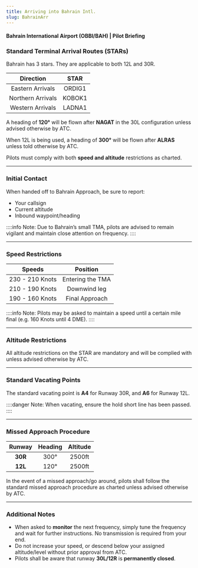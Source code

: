 ```yaml
---
title: Arriving into Bahrain Intl.
slug: BahrainArr
---
```

#### Bahrain International Airport (OBBI/BAH) | Pilot Briefing

### Standard Terminal Arrival Routes (STARs)

Bahrain has 3 stars. They are applicable to both 12L and 30R.

|     **Direction**     |   **STAR**   |
|:---------------------------:|:---------------------:|
|       Eastern Arrivals          |       ORDIG1       |
|      Northern Arrivals        |       KOBOK1        |
|      Western Arrivals        |       LADNA1        |

A heading of **120°** will be flown after **NAGAT** in the 30L configuration unless advised otherwise by ATC.

When 12L is being used, a heading of **300°** will be flown after **ALRAS** unless told otherwise by ATC.

Pilots must comply with both **speed and altitude** restrictions as charted.

---

### Initial Contact

When handed off to Bahrain Approach, be sure to report:
- Your callsign
- Current altitude
- Inbound waypoint/heading

::::info Note:
Due to Bahrain’s small TMA, pilots are advised to remain vigilant and maintain close attention on frequency.
::::

---

### Speed Restrictions

|     **Speeds**     |   **Position**   |
|:---------------------------:|:---------------------:|
|       230 - 210 Knots          |       Entering the TMA       |
|      210 - 190 Knots        |       Downwind leg        |
|      190 - 160 Knots        |       Final Approach        |

::::info Note:
Pilots may be asked to maintain a speed until a certain mile final (e.g. 160 Knots until 4 DME).
::::

---

### Altitude Restrictions

All altitude restrictions on the STAR are mandatory and will be complied with unless advised otherwise by ATC.

---

### Standard Vacating Points

The standard vacating point is **A4** for Runway 30R, and **A6** for Runway 12L.

::::danger Note:
When vacating, ensure the hold short line has been passed.
::::

---

### Missed Approach Procedure

|     **Runway**     |   **Heading**   |   **Altitude**   |
|:---------------------------:|:---------------------:|:---------------------:|
|       **30R**          |       300°       |       2500ft       |
|       **12L**          |       120°       |       2500ft       |

In the event of a missed approach/go around, pilots shall follow the standard missed approach procedure as charted unless advised otherwise by ATC.

---

### Additional Notes

- When asked to **monitor** the next frequency, simply tune the frequency and wait for further instructions. No transmission is required from your end.
- Do not increase your speed, or descend below your assigned altitude/level without prior approval from ATC.
- Pilots shall be aware that runway **30L/12R** is **permanently closed**.
